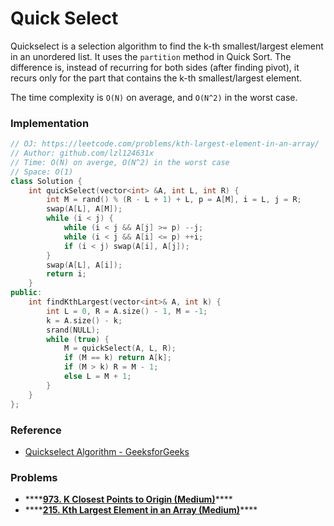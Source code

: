 # Quick Select

Quickselect is a selection algorithm to find the k-th smallest/largest element in an unordered list. It uses the `partition` method in Quick Sort. The difference is, instead of recurring for both sides \(after finding pivot\), it recurs only for the part that contains the k-th smallest/largest element.

The time complexity is `O(N)` on average, and `O(N^2)` in the worst case.

### Implementation

```cpp
// OJ: https://leetcode.com/problems/kth-largest-element-in-an-array/
// Author: github.com/lzl124631x
// Time: O(N) on averge, O(N^2) in the worst case
// Space: O(1)
class Solution {
    int quickSelect(vector<int> &A, int L, int R) {
        int M = rand() % (R - L + 1) + L, p = A[M], i = L, j = R;
        swap(A[L], A[M]);
        while (i < j) {
            while (i < j && A[j] >= p) --j;
            while (i < j && A[i] <= p) ++i;
            if (i < j) swap(A[i], A[j]);
        }
        swap(A[L], A[i]);
        return i;
    }
public:
    int findKthLargest(vector<int>& A, int k) {
        int L = 0, R = A.size() - 1, M = -1;
        k = A.size() - k;
        srand(NULL);
        while (true) {
            M = quickSelect(A, L, R);
            if (M == k) return A[k];
            if (M > k) R = M - 1;
            else L = M + 1;
        }
    }
};
```

### Reference

* [Quickselect Algorithm - GeeksforGeeks](https://www.geeksforgeeks.org/quickselect-algorithm/)

### Problems

* \*\*\*\*[**973. K Closest Points to Origin \(Medium\)**](https://leetcode.com/problems/k-closest-points-to-origin/)\*\*\*\*
* \*\*\*\*[**215. Kth Largest Element in an Array \(Medium\)**](https://leetcode.com/problems/kth-largest-element-in-an-array/)\*\*\*\*

